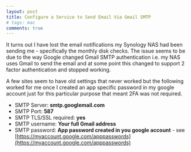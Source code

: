 ```yaml
---
layout: post
title: Configure a Service to Send Email Via Gmail SMTP
# tags: mac
comments: true
---
```

It turns out I have lost the email notifications my Synology NAS had been sending
me - specifically the monthly disk checks.  The issue seems to be due to the way
Google changed Gmail SMTP authentication i.e. my NAS uses Gmail to send the email
and at some point this changed to support 2 factor authentication and stopped working.

A few sites seem to have old settings that never worked but the following worked for me once
I created an app specific password in my google account just for this particular
purpose that meant 2FA was not required.

* SMTP Server: **smtp.googlemail.com**
* SMTP Port: **587**
* SMTP TLS/SSL required: **yes**
* SMTP username: **Your full Gmail address**
* SMTP password: **App password created in you google account** - see [https://myaccount.google.com/apppasswords](https://myaccount.google.com/apppasswords)

